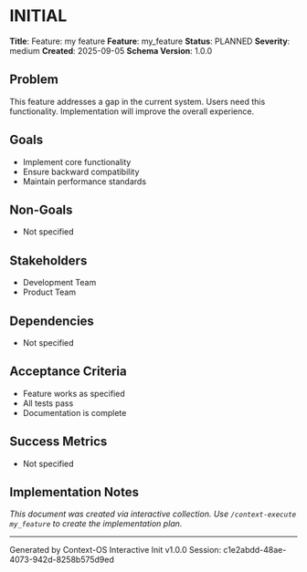 # INITIAL

**Title**: Feature: my feature
**Feature**: my_feature
**Status**: PLANNED
**Severity**: medium
**Created**: 2025-09-05
**Schema Version**: 1.0.0

## Problem

This feature addresses a gap in the current system. Users need this functionality. Implementation will improve the overall experience.

## Goals

- Implement core functionality
- Ensure backward compatibility
- Maintain performance standards

## Non-Goals

- Not specified

## Stakeholders

- Development Team
- Product Team

## Dependencies

- Not specified

## Acceptance Criteria

- Feature works as specified
- All tests pass
- Documentation is complete

## Success Metrics

- Not specified

## Implementation Notes

_This document was created via interactive collection. Use `/context-execute my_feature` to create the implementation plan._

---
Generated by Context-OS Interactive Init v1.0.0
Session: c1e2abdd-48ae-4073-942d-8258b575d9ed
